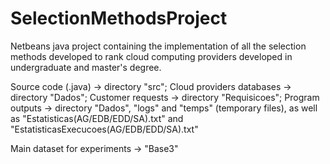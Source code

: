 # SelectionMethodsProject
Netbeans java project containing the implementation of all the selection methods developed to rank cloud computing providers
developed in undergraduate and master's degree.

Source code (.java) ->        directory "src";
Cloud providers databases ->  directory "Dados";
Customer requests ->          directory "Requisicoes";
Program outputs ->            directory "Dados", "logs" and "temps" (temporary files), as well as "Estatisticas(AG/EDB/EDD/SA).txt"
                              and "EstatisticasExecucoes(AG/EDB/EDD/SA).txt"

Main dataset for experiments -> "Base3"
